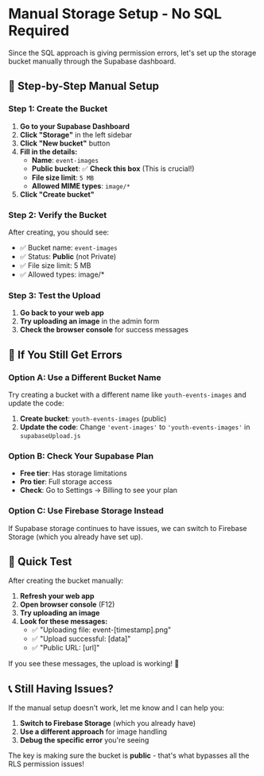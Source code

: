 # Manual Storage Setup - No SQL Required

Since the SQL approach is giving permission errors, let's set up the storage bucket manually through the Supabase dashboard.

## 🎯 **Step-by-Step Manual Setup**

### **Step 1: Create the Bucket**
1. **Go to your Supabase Dashboard**
2. **Click "Storage"** in the left sidebar
3. **Click "New bucket"** button
4. **Fill in the details:**
   - **Name**: `event-images`
   - **Public bucket**: ✅ **Check this box** (This is crucial!)
   - **File size limit**: `5 MB`
   - **Allowed MIME types**: `image/*`
5. **Click "Create bucket"**

### **Step 2: Verify the Bucket**
After creating, you should see:
- ✅ Bucket name: `event-images`
- ✅ Status: **Public** (not Private)
- ✅ File size limit: 5 MB
- ✅ Allowed types: image/*

### **Step 3: Test the Upload**
1. **Go back to your web app**
2. **Try uploading an image** in the admin form
3. **Check the browser console** for success messages

## 🔧 **If You Still Get Errors**

### **Option A: Use a Different Bucket Name**
Try creating a bucket with a different name like `youth-events-images` and update the code:

1. **Create bucket**: `youth-events-images` (public)
2. **Update the code**: Change `'event-images'` to `'youth-events-images'` in `supabaseUpload.js`

### **Option B: Check Your Supabase Plan**
- **Free tier**: Has storage limitations
- **Pro tier**: Full storage access
- **Check**: Go to Settings → Billing to see your plan

### **Option C: Use Firebase Storage Instead**
If Supabase storage continues to have issues, we can switch to Firebase Storage (which you already have set up).

## 🚨 **Quick Test**

After creating the bucket manually:

1. **Refresh your web app**
2. **Open browser console** (F12)
3. **Try uploading an image**
4. **Look for these messages:**
   - ✅ "Uploading file: event-[timestamp].png"
   - ✅ "Upload successful: [data]"
   - ✅ "Public URL: [url]"

If you see these messages, the upload is working! 🎉

## 📞 **Still Having Issues?**

If the manual setup doesn't work, let me know and I can help you:
1. **Switch to Firebase Storage** (which you already have)
2. **Use a different approach** for image handling
3. **Debug the specific error** you're seeing

The key is making sure the bucket is **public** - that's what bypasses all the RLS permission issues!

